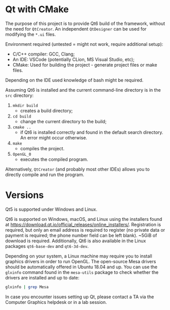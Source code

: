 # Qt with CMake

The purpose of this project is to provide Qt6 build of the framework, without the need for `QtCreator`.
An independent `QtDesigner` can be used for modifying the `*.ui` files.

Environment required (untested = might not work, require additional setup):

- C/C++ compiler: GCC, Clang;
- An IDE: VSCode (potentially CLion, MS Visual Studio, etc);
- CMake: Used for building the project - generate project files or make files.

Depending on the IDE used knowledge of bash might be required.

Assuming Qt6 is installed and the current command-line directory is in the `src` directory:

1. `mkdir build`
    - creates a build directory;
2. `cd build`
    - change the current directory to the build;
3. `cmake ..`
    - if Qt6 is installed correctly and found in the default search directory. An error might occur otherwise.
4. `make`
    - compiles the project.
5. `OpenGL_0`
    - executes the compiled program.

Alternatively, `QtCreator` (and probably most other IDEs) allows you to directly compile and run the program.

# Versions

Qt5 is supported under Windows and Linux.

Qt6 is supported on Windows, macOS, and Linux using the installers found at <https://download.qt.io/official_releases/online_installers/>. Registration is required, but only an email address is required to register (no private data or payment is required; the phone number field can be left blank). ~5GiB of download is required. Additionally, Qt6 is also available in the Linux packages `qt6-base-dev` and `qt6-3d-dev`. 

Depending on your system, a Linux machine may require you to install graphics drivers in order to run OpenGL. The open-source Mesa drivers should be automatically offered in Ubuntu 18.04 and up. You can use the `glxinfo` command found in the `mesa-utils` package to check whether the drivers are installed and up to date:
```bash
glxinfo | grep Mesa
```

In case you encounter issues setting up Qt, please contact a TA via the Computer Graphics helpdesk or in a lab session.
